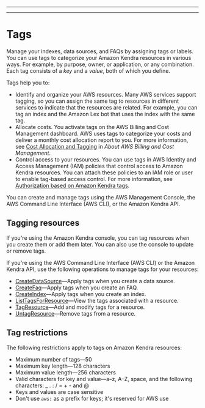 --------

--------

# Tags<a name="tagging"></a>

Manage your indexes, data sources, and FAQs by assigning tags or labels\. You can use tags to categorize your Amazon Kendra resources in various ways\. For example, by purpose, owner, or application, or any combination\. Each tag consists of a *key* and a *value*, both of which you define\.

Tags help you to:
+ Identify and organize your AWS resources\. Many AWS services support tagging, so you can assign the same tag to resources in different services to indicate that the resources are related\. For example, you can tag an index and the Amazon Lex bot that uses the index with the same tag\.
+ Allocate costs\. You activate tags on the AWS Billing and Cost Management dashboard\. AWS uses tags to categorize your costs and deliver a monthly cost allocation report to you\. For more information, see [Cost Allocation and Tagging](https://docs.aws.amazon.com/awsaccountbilling/latest/aboutv2/cost-alloc-tags.html) in *About AWS Billing and Cost Management*\.
+ Control access to your resources\. You can use tags in AWS Identity and Access Management \(IAM\) policies that control access to Amazon Kendra resources\. You can attach these policies to an IAM role or user to enable tag\-based access control\. For more information, see [Authorization based on Amazon Kendra tags](security_iam_service-with-iam.md#security_iam_service-with-iam-tags)\.

You can create and manage tags using the AWS Management Console, the AWS Command Line Interface \(AWS CLI\), or the Amazon Kendra API\.

## Tagging resources<a name="tagging-resources"></a>

If you're using the Amazon Kendra console, you can tag resources when you create them or add them later\. You can also use the console to update or remove tags\. 

If you're using the AWS Command Line Interface \(AWS CLI\) or the Amazon Kendra API, use the following operations to manage tags for your resources:
+ [CreateDataSource](API_CreateDataSource.md)—Apply tags when you create a data source\.
+ [CreateFaq](API_CreateFaq.md)—Apply tags when you create an FAQ\.
+ [CreateIndex](API_CreateIndex.md)—Apply tags when you create an index\.
+ [ListTagsForResource](API_ListTagsForResource.md)—View the tags associated with a resource\.
+ [TagResource](API_TagResource.md)—Add and modify tags for a resource\.
+ [UntagResource](API_UntagResource.md)—Remove tags from a resource\.

## Tag restrictions<a name="tag-restrictions"></a>

The following restrictions apply to tags on Amazon Kendra resources:
+ Maximum number of tags—50
+ Maximum key length—128 characters
+ Maximum value length—256 characters
+ Valid characters for key and value—a–z, A–Z, space, and the following characters: \_ \. : / = \+ \- and @
+ Keys and values are case sensitive
+ Don't use `aws:` as a prefix for keys; it's reserved for AWS use